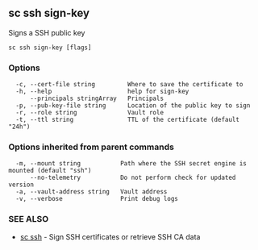 ## sc ssh sign-key

Signs a SSH public key

```
sc ssh sign-key [flags]
```

### Options

```
  -c, --cert-file string         Where to save the certificate to
  -h, --help                     help for sign-key
      --principals stringArray   Principals
  -p, --pub-key-file string      Location of the public key to sign
  -r, --role string              Vault role
  -t, --ttl string               TTL of the certificate (default "24h")
```

### Options inherited from parent commands

```
  -m, --mount string           Path where the SSH secret engine is mounted (default "ssh")
      --no-telemetry           Do not perform check for updated version
  -a, --vault-address string   Vault address
  -v, --verbose                Print debug logs
```

### SEE ALSO

* [sc ssh](sc_ssh.md)	 - Sign SSH certificates or retrieve SSH CA data


